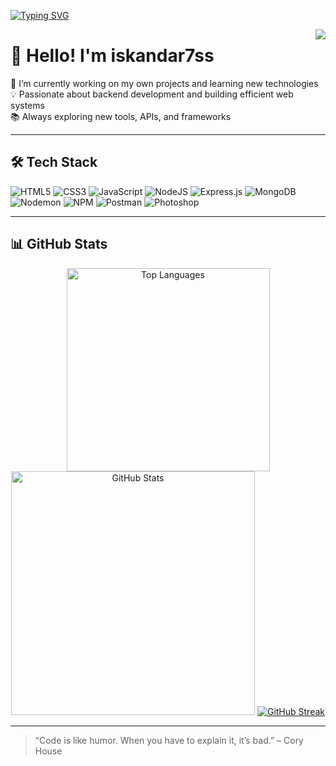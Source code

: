 [![Typing SVG](https://readme-typing-svg.herokuapp.com?font=Edu+VIC+WA+NT+Hand+Precursive&weight=500&pause=1000&color=5029F7&background=23FF4500&center=true&width=435&lines=Hello+World!+I'm+iskandar7ss;fullstuck+Developer+%F0%9F%92%BB)](https://git.io/typing-svg)

<img align="right" src="https://visitor-badge.laobi.icu/badge?page_id=iskandar7ss" />

# 👋 Hello! I'm iskandar7ss

🚀 I’m currently working on my own projects and learning new technologies  
💡 Passionate about backend development and building efficient web systems  
📚 Always exploring new tools, APIs, and frameworks  

---

## 🛠️ Tech Stack

![HTML5](https://img.shields.io/badge/html5-%23E34F26.svg?style=for-the-badge&logo=html5&logoColor=white)
![CSS3](https://img.shields.io/badge/css3-%231572B6.svg?style=for-the-badge&logo=css3&logoColor=white)
![JavaScript](https://img.shields.io/badge/javascript-%23323330.svg?style=for-the-badge&logo=javascript&logoColor=%23F7DF1E)
![NodeJS](https://img.shields.io/badge/node.js-6DA55F?style=for-the-badge&logo=node.js&logoColor=white)
![Express.js](https://img.shields.io/badge/express.js-%23404d59.svg?style=for-the-badge&logo=express&logoColor=%2361DAFB)
![MongoDB](https://img.shields.io/badge/MongoDB-%234ea94b.svg?style=for-the-badge&logo=mongodb&logoColor=white)
![Nodemon](https://img.shields.io/badge/NODEMON-%23323330.svg?style=for-the-badge&logo=nodemon&logoColor=%BBDEAD)
![NPM](https://img.shields.io/badge/NPM-%23CB3837.svg?style=for-the-badge&logo=npm&logoColor=white)
![Postman](https://img.shields.io/badge/Postman-FF6C37?style=for-the-badge&logo=postman&logoColor=white)
![Photoshop](https://img.shields.io/badge/adobe%20photoshop-%2331A8FF.svg?style=for-the-badge&logo=adobe%20photoshop&logoColor=white)

---

## 📊 GitHub Stats

<div align="center">



<img width="325" src="https://github-readme-stats.vercel.app/api/top-langs/?username=iskandar7ss&hide=HTML&langs_count=8&layout=compact&theme=react&border_radius=10" alt="Top Languages" />

<img width="390" src="https://github-readme-stats.vercel.app/api?username=iskandar7ss&count_private=true&show_icons=true&theme=react&rank_icon=github&border_radius=10" alt="GitHub Stats" />
<a href="https://git.io/streak-stats"><img src="https://github-readme-streak-stats.herokuapp.com?user=iskandar7ss&theme=react" alt="GitHub Streak" /></a>
</div>

---
> “Code is like humor. When you have to explain it, it’s bad.” – Cory House
